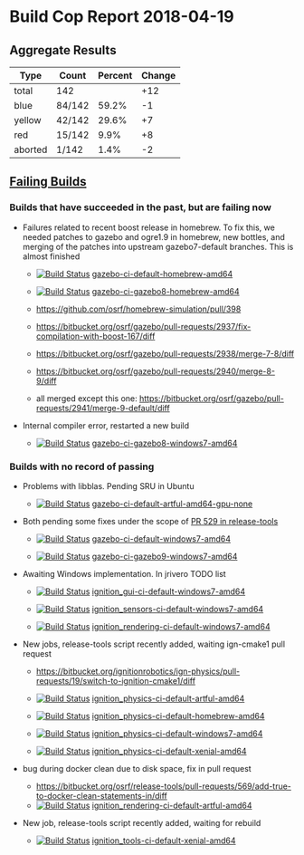 # Build Cop Report 2018-04-19

## Aggregate Results

| Type | Count | Percent | Change |
|--|--|--|--|
| total | 142 | | +12 |
| blue | 84/142 | 59.2% | -1 |
| yellow | 42/142 | 29.6% | +7 |
| red | 15/142 | 9.9% | +8 |
| aborted | 1/142 | 1.4% | -2 |

## [Failing Builds](https://build.osrfoundation.org/view/main/view/BuildCopFail/)

### Builds that have succeeded in the past, but are failing now

* Failures related to recent boost release in homebrew. To fix this, we needed patches to gazebo and ogre1.9 in homebrew, new bottles, and merging of the patches into upstream gazebo7-default branches. This is almost finished

    * [![Build Status](https://build.osrfoundation.org/job/gazebo-ci-default-homebrew-amd64//badge/icon)](https://build.osrfoundation.org/job/gazebo-ci-default-homebrew-amd64/) [gazebo-ci-default-homebrew-amd64](https://build.osrfoundation.org/job/gazebo-ci-default-homebrew-amd64/)

    * [![Build Status](https://build.osrfoundation.org/job/gazebo-ci-gazebo8-homebrew-amd64//badge/icon)](https://build.osrfoundation.org/job/gazebo-ci-gazebo8-homebrew-amd64/) [gazebo-ci-gazebo8-homebrew-amd64](https://build.osrfoundation.org/job/gazebo-ci-gazebo8-homebrew-amd64/)
 
    * https://github.com/osrf/homebrew-simulation/pull/398
    * https://bitbucket.org/osrf/gazebo/pull-requests/2937/fix-compilation-with-boost-167/diff
    * https://bitbucket.org/osrf/gazebo/pull-requests/2938/merge-7-8/diff
    * https://bitbucket.org/osrf/gazebo/pull-requests/2940/merge-8-9/diff
    * all merged except this one: https://bitbucket.org/osrf/gazebo/pull-requests/2941/merge-9-default/diff

* Internal compiler error, restarted a new build

    * [![Build Status](https://build.osrfoundation.org/buildStatus/icon?job=gazebo-ci-gazebo8-windows7-amd64&build=156)](https://build.osrfoundation.org/job/gazebo-ci-gazebo8-windows7-amd64/156/) [gazebo-ci-gazebo8-windows7-amd64](https://build.osrfoundation.org/job/gazebo-ci-gazebo8-windows7-amd64/)



### Builds with no record of passing

* Problems with libblas. Pending SRU in Ubuntu

    * [![Build Status](https://build.osrfoundation.org/job/gazebo-ci-default-artful-amd64-gpu-none//badge/icon)](https://build.osrfoundation.org/job/gazebo-ci-default-artful-amd64-gpu-none/) [gazebo-ci-default-artful-amd64-gpu-none](https://build.osrfoundation.org/job/gazebo-ci-default-artful-amd64-gpu-none/)

* Both pending some fixes under the scope of [PR 529 in release-tools](https://bitbucket.org/osrf/release-tools/pull-requests/529/fix-windows-gazebo-build/diff)

    * [![Build Status](https://build.osrfoundation.org/job/gazebo-ci-default-windows7-amd64//badge/icon)](https://build.osrfoundation.org/job/gazebo-ci-default-windows7-amd64/) [gazebo-ci-default-windows7-amd64](https://build.osrfoundation.org/job/gazebo-ci-default-windows7-amd64/)

    * [![Build Status](https://build.osrfoundation.org/job/gazebo-ci-gazebo9-windows7-amd64//badge/icon)](https://build.osrfoundation.org/job/gazebo-ci-gazebo9-windows7-amd64/) [gazebo-ci-gazebo9-windows7-amd64](https://build.osrfoundation.org/job/gazebo-ci-gazebo9-windows7-amd64/)

* Awaiting Windows implementation. In jrivero TODO list

    * [![Build Status](https://build.osrfoundation.org/job/ignition_gui-ci-default-windows7-amd64//badge/icon)](https://build.osrfoundation.org/job/ignition_gui-ci-default-windows7-amd64/) [ignition_gui-ci-default-windows7-amd64](https://build.osrfoundation.org/job/ignition_gui-ci-default-windows7-amd64/)

    * [![Build Status](https://build.osrfoundation.org/job/ignition_sensors-ci-default-windows7-amd64//badge/icon)](https://build.osrfoundation.org/job/ignition_sensors-ci-default-windows7-amd64/) [ignition_sensors-ci-default-windows7-amd64](https://build.osrfoundation.org/job/ignition_sensors-ci-default-windows7-amd64/)

    * [![Build Status](https://build.osrfoundation.org/job/ignition_rendering-ci-default-windows7-amd64//badge/icon)](https://build.osrfoundation.org/job/ignition_rendering-ci-default-windows7-amd64/) [ignition_rendering-ci-default-windows7-amd64](https://build.osrfoundation.org/job/ignition_rendering-ci-default-windows7-amd64/)

* New jobs, release-tools script recently added, waiting ign-cmake1 pull request

    * https://bitbucket.org/ignitionrobotics/ign-physics/pull-requests/19/switch-to-ignition-cmake1/diff

    * [![Build Status](https://build.osrfoundation.org/job/ignition_physics-ci-default-artful-amd64//badge/icon)](https://build.osrfoundation.org/job/ignition_physics-ci-default-artful-amd64/) [ignition_physics-ci-default-artful-amd64](https://build.osrfoundation.org/job/ignition_physics-ci-default-artful-amd64/)

    * [![Build Status](https://build.osrfoundation.org/job/ignition_physics-ci-default-homebrew-amd64//badge/icon)](https://build.osrfoundation.org/job/ignition_physics-ci-default-homebrew-amd64/) [ignition_physics-ci-default-homebrew-amd64](https://build.osrfoundation.org/job/ignition_physics-ci-default-homebrew-amd64/)

    * [![Build Status](https://build.osrfoundation.org/job/ignition_physics-ci-default-windows7-amd64//badge/icon)](https://build.osrfoundation.org/job/ignition_physics-ci-default-windows7-amd64/) [ignition_physics-ci-default-windows7-amd64](https://build.osrfoundation.org/job/ignition_physics-ci-default-windows7-amd64/)

    * [![Build Status](https://build.osrfoundation.org/job/ignition_physics-ci-default-xenial-amd64//badge/icon)](https://build.osrfoundation.org/job/ignition_physics-ci-default-xenial-amd64/) [ignition_physics-ci-default-xenial-amd64](https://build.osrfoundation.org/job/ignition_physics-ci-default-xenial-amd64/)

* bug during docker clean due to disk space, fix in pull request

    * https://bitbucket.org/osrf/release-tools/pull-requests/569/add-true-to-docker-clean-statements-in/diff
    * [![Build Status](https://build.osrfoundation.org/job/ignition_rendering-ci-default-artful-amd64//badge/icon)](https://build.osrfoundation.org/job/ignition_rendering-ci-default-artful-amd64/) [ignition_rendering-ci-default-artful-amd64](https://build.osrfoundation.org/job/ignition_rendering-ci-default-artful-amd64/)

* New job, release-tools script recently added, waiting for rebuild

    * [![Build Status](https://build.osrfoundation.org/buildStatus/icon?job=ignition_tools-ci-default-xenial-amd64&build=2)](https://build.osrfoundation.org/job/ignition_tools-ci-default-xenial-amd64/2/) [ignition_tools-ci-default-xenial-amd64](https://build.osrfoundation.org/job/ignition_tools-ci-default-xenial-amd64/)